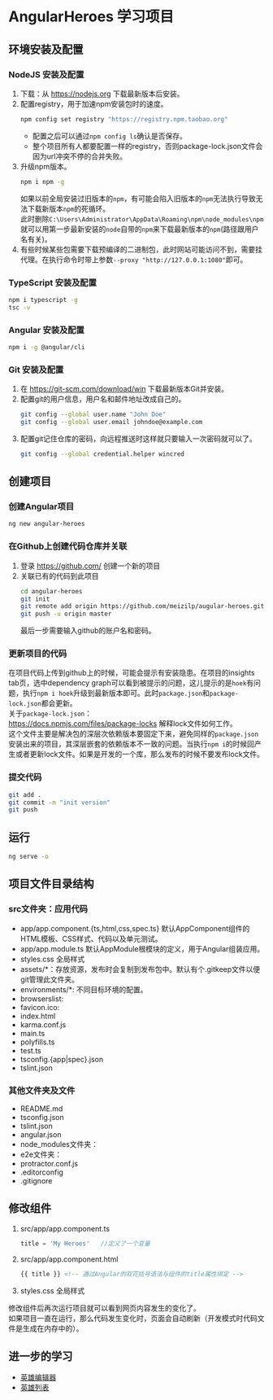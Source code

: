 # AngularHeroes 学习项目

## 环境安装及配置

### NodeJS 安装及配置

1. 下载：从 <https://nodejs.org> 下载最新版本后安装。
2. 配置registry，用于加速npm安装包时的速度。
    ```sh
    npm config set registry "https://registry.npm.taobao.org"
    ```
    * 配置之后可以通过`npm config ls`确认是否保存。
    * 整个项目所有人都要配置一样的registry，否则package-lock.json文件会因为url冲突不停的合并失败。
3. 升级npm版本。
    ```sh
    npm i npm -g
    ```
    如果以前全局安装过旧版本的`npm`，有可能会陷入旧版本的`npm`无法执行导致无法下载新版本`npm`的死循环。  
    此时删除`C:\Users\Administrator\AppData\Roaming\npm\node_modules\npm`就可以用第一步最新安装的`node`自带的`npm`来下载最新版本的`npm`(路径跟用户名有关)。
4. 有些时候某些包需要下载预编译的二进制包，此时网站可能访问不到，需要挂代理。在执行命令时带上参数`--proxy "http://127.0.0.1:1080"`即可。

### TypeScript 安装及配置

```sh
npm i typescript -g
tsc -v
```

### Angular 安装及配置

```sh
npm i -g @angular/cli
```

### Git 安装及配置

1. 在 <https://git-scm.com/download/win> 下载最新版本Git并安装。
2. 配置git的用户信息，用户名和邮件地址改成自己的。
    ```sh
    git config --global user.name "John Doe"
    git config --global user.email johndoe@example.com
    ```
3. 配置git记住仓库的密码，向远程推送时这样就只要输入一次密码就可以了。
    ```sh
    git config --global credential.helper wincred
    ```

## 创建项目

### 创建Angular项目

```sh
ng new angular-heroes
```

### 在Github上创建代码仓库并关联

1. 登录 <https://github.com/> 创建一个新的项目
2. 关联已有的代码到此项目
    ```sh
    cd angular-heroes
    git init
    git remote add origin https://github.com/meizilp/augular-heroes.git
    git push -u origin master
    ```
    最后一步需要输入github的账户名和密码。

### 更新项目的代码

在项目代码上传到github上的时候，可能会提示有安装隐患。在项目的insights tab页，选中dependency graph可以看到被提示的问题，这儿提示的是`hoek`有问题，执行`npm i hoek`升级到最新版本即可。此时`package.json`和`package-lock.json`都会更新。  
关于`package-lock.json`：  
<https://docs.npmjs.com/files/package-locks> 解释lock文件如何工作。  
这个文件主要是解决包的深层次依赖版本要固定下来，避免同样的`package.json`安装出来的项目，其深层嵌套的依赖版本不一致的问题。当执行`npm i`的时候回产生或者更新lock文件。如果是开发的一个库，那么发布的时候不要发布lock文件。

### 提交代码

```sh
git add .
git commit -m "init version"
git push
```

## 运行

```sh
ng serve -o
```

## 项目文件目录结构

### src文件夹：应用代码

* app/app.component.{ts,html,css,spec.ts} 默认AppComponent组件的HTML模板、CSS样式、代码以及单元测试。
* app/app.module.ts 默认AppModule根模块的定义，用于Angular组装应用。
* styles.css 全局样式
* assets/*：存放资源，发布时会复制到发布包中。默认有个.gitkeep文件以便git管理此文件夹。
* environments/*: 不同目标环境的配置。
* browserslist:
* favicon.ico:
* index.html
* karma.conf.js
* main.ts
* polyfills.ts
* test.ts
* tsconfig.{app|spec}.json
* tslint.json

### 其他文件夹及文件

* README.md
* tsconfig.json
* tslint.json
* angular.json
* node_modules文件夹：
* e2e文件夹：
* protractor.conf.js
* .editorconfig
* .gitignore

## 修改组件

1. src/app/app.component.ts
    ```ts
    title = 'My Heroes'   //定义了一个变量
    ```
2. src/app/app.component.html
    ```html
    {{ title }} <!-- 通过Angular的双花括号语法与组件的title属性绑定 -->
    ```
3. styles.css 全局样式

修改组件后再次运行项目就可以看到网页内容发生的变化了。  
如果项目一直在运行，那么代码发生变化时，页面会自动刷新（开发模式时代码文件是生成在内存中的）。

## 进一步的学习

* [英雄编辑器](docs/01hero_editor.md)
* [英雄列表](docs/02hero_list.md)
